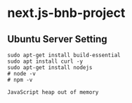 # next.js-bnb-project


## Ubuntu Server Setting
```
sudo apt-get install build-essential
sudo apt install curl -y
sudo apt-get install nodejs
# node -v
# npm -v

JavaScript heap out of memory


```
